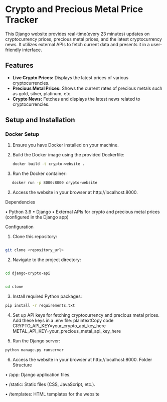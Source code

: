 # Crypto and Precious Metal Price Tracker

This Django website provides real-time(every 23 minutes) updates on cryptocurrency prices, precious metal prices, and the latest cryptocurrency news. It utilizes external APIs to fetch current data and presents it in a user-friendly interface.

## Features

- **Live Crypto Prices:** Displays the latest prices of various cryptocurrencies.
- **Precious Metal Prices:** Shows the current rates of precious metals such as gold, silver, platinum, etc.
- **Crypto News:** Fetches and displays the latest news related to cryptocurrencies.

## Setup and Installation

### Docker Setup

1. Ensure you have Docker installed on your machine.
2. Build the Docker image using the provided Dockerfile:

   ```bash
   docker build -t crypto-website .
   ```
   
1. Run the Docker container:

```bash
   docker run -p 8000:8000 crypto-website
```

2. Access the website in your browser at http://localhost:8000.

Dependencies

•	Python 3.9
•	Django
•	External APIs for crypto and precious metal prices (configured in the Django app)

Configuration

1.	Clone this repository:
```bash

git clone <repository_url> 
```

2.	Navigate to the project directory:
```bash

cd django-crypto-api
```
```bash

cd clone
```
3.	Install required Python packages:

```bash
pip install -r requirements.txt
```

4.	Set up API keys for fetching cryptocurrency and precious metal prices. Add these keys in a .env file:
plaintextCopy code
CRYPTO_API_KEY=your_crypto_api_key_here METAL_API_KEY=your_precious_metal_api_key_here

5.	Run the Django server:

```bash
python manage.py runserver 
```

6.	Access the website in your browser at http://localhost:8000.
Folder Structure

•	/app: Django application files.

•	/static: Static files (CSS, JavaScript, etc.).

•	/templates: HTML templates for the website



